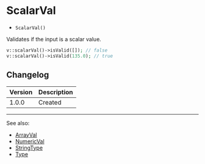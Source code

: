 # ScalarVal

- `ScalarVal()`

Validates if the input is a scalar value.

```php
v::scalarVal()->isValid([]); // false
v::scalarVal()->isValid(135.0); // true
```

## Changelog

Version | Description
--------|-------------
  1.0.0 | Created

***
See also:

- [ArrayVal](ArrayVal.md)
- [NumericVal](NumericVal.md)
- [StringType](StringType.md)
- [Type](Type.md)
